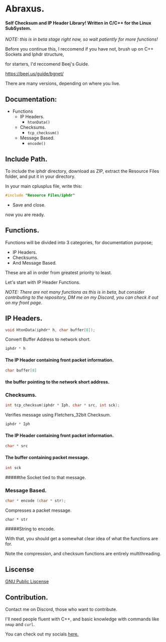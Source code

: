 # Abraxus.

#### Self Checksum and IP Header Library! Written in C/C++ for the Linux SubSystem.

*NOTE:* *this is in beta stage right now, so wait patiently for more functions!*

Before you continue this, I reccomend if you have not, brush up on C++ Sockets and Iphdr structure,

for starters, I'd reccomend Beej's Guide.

https://beej.us/guide/bgnet/

There are many versions, depending on where you live.

## Documentation:

- Functions
  - IP Headers.
    - `htonData()`
  - Checksums.
    - `tcp_checksum()`
  - Message Based.
    - `encode()`

## Include Path.

To include the iphdr directory, download as ZIP, extract the Resource Files folder, and put it in your directory.

In your main cplusplus file, write this:

``` c++
#include "Resource Files/iphdr"
```

- Save and close.

now you are ready.

## Functions.

Functions will be divided into 3 categories, for documentation purpose;

- IP Headers.
- Checksums.
- And Message Based.

These are all in order from greatest priority to least.

Let's start with IP Header Functions.

*NOTE: There are not many functions as this is in beta, but consider contributing to the repository, DM me on my Discord, you can check it out on my front page.*

## IP Headers.

  ``` c++
void HtonData(iphdr* h, char buffer[8]);
  ```



Convert Buffer Address to network short.

```C++
iphdr * h
```

#### The IP Header containing front packet information.

``` C++
char buffer[8]
```

#### the buffer pointing to the network short address.

### Checksums.

```c++
int tcp_checksum(iphdr * Iph, char * src, int sck);
```

Verifies message using Fletchers_32bit Checksum.



``` C++
iphdr * Iph
```

#### The IP Header containing front packet information.

```c++
char * src
```

#### The buffer containing packet message.

``` C++
int sck
```

#####the Socket tied to that message.



### Message Based.

```c++
char * encode (char * str);
```

Compresses a packet message.



`char * str`

#####String to encode.



With that, you should get a somewhat clear idea of what the functions are for.

Note the compression, and checksum functions are entirely multithreading.



## Liscense 

[GNU Public Liscense](https://github.com/poet5/Abraxas/blob/main/LICENSE)

## Contribution.

Contact me on Discord, those who want to contribute.

I'll need people fluent with C++, and basic knowledge with commands like `nmap` and `curl`.

You can check out my socials [here.](https://github.com/poet5)




